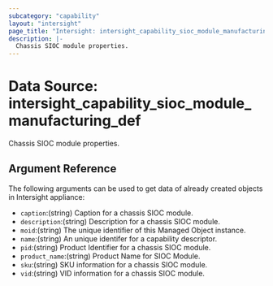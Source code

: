 ```yaml
---
subcategory: "capability"
layout: "intersight"
page_title: "Intersight: intersight_capability_sioc_module_manufacturing_def"
description: |-
  Chassis SIOC module properties.
---
```


# Data Source: intersight_capability_sioc_module_manufacturing_def
Chassis SIOC module properties.
## Argument Reference
The following arguments can be used to get data of already created objects in Intersight appliance:
* `caption`:(string) Caption for a chassis SIOC module. 
* `description`:(string) Description for a chassis SIOC module. 
* `moid`:(string) The unique identifier of this Managed Object instance. 
* `name`:(string) An unique identifer for a capability descriptor. 
* `pid`:(string) Product Identifier for a chassis SIOC module. 
* `product_name`:(string) Product Name for SIOC Module. 
* `sku`:(string) SKU information for a chassis SIOC module. 
* `vid`:(string) VID information for a chassis SIOC module. 
